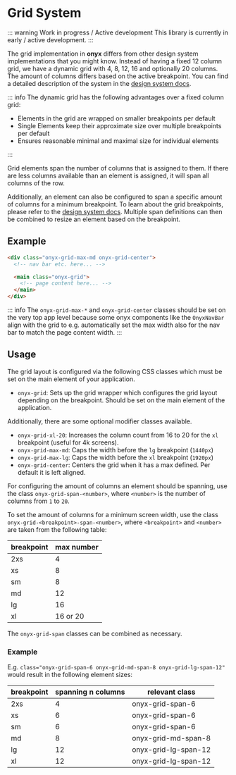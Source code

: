 # Grid System

::: warning Work in progress / Active development
This library is currently in early / active development.
:::

The grid implementation in **onyx** differs from other design system implementations that you might know.
Instead of having a fixed 12 column grid, we have a dynamic grid with 4, 8, 12, 16 and optionally 20 columns.
The amount of columns differs based on the active breakpoint.
You can find a detailed description of the system in the [design system docs](/basics/breakpoints-grid).

::: info
The dynamic grid has the following advantages over a fixed column grid:

- Elements in the grid are wrapped on smaller breakpoints per default
- Single Elements keep their approximate size over multiple breakpoints per default
- Ensures reasonable minimal and maximal size for individual elements

:::

Grid elements span the number of columns that is assigned to them.
If there are less columns available than an element is assigned, it will span all columns of the row.

Additionally, an element can also be configured to span a specific amount of columns for a minimum breakpoint.
To learn about the grid breakpoints, please refer to the [design system docs](/basics/breakpoints-grid#breakpoints).
Multiple span definitions can then be combined to resize an element based on the breakpoint.

## Example

```html
<div class="onyx-grid-max-md onyx-grid-center">
  <!-- nav bar etc. here... -->

  <main class="onyx-grid">
    <!-- page content here... -->
  </main>
</div>
```

::: info
The `onyx-grid-max-*` and `onyx-grid-center` classes should be set on the very top app level because some onyx components like the `OnyxNavBar` align with the grid to e.g. automatically set the max width also for the nav bar to match the page content width.
:::

## Usage

The grid layout is configured via the following CSS classes which must be set on the main element of your application.

- `onyx-grid`: Sets up the grid wrapper which configures the grid layout depending on the breakpoint. Should be set on the main element of the application.

Additionally, there are some optional modifier classes available.

- `onyx-grid-xl-20`: Increases the column count from 16 to 20 for the `xl` breakpoint (useful for 4k screens).
- `onyx-grid-max-md`: Caps the width before the `lg` breakpoint (`1440px`)
- `onyx-grid-max-lg`: Caps the width before the `xl` breakpoint (`1920px`)
- `onyx-grid-center`: Centers the grid when it has a max defined. Per default it is left aligned.

For configuring the amount of columns an element should be spanning, use the class `onyx-grid-span-<number>`, where `<number>` is the number of columns from `1` to `20`.

To set the amount of columns for a minimum screen width, use the class `onyx-grid-<breakpoint>-span-<number>`, where `<breakpoint>` and `<number>` are taken from the following table:

| breakpoint | max number |
| ---------- | ---------- |
| 2xs        | 4          |
| xs         | 8          |
| sm         | 8          |
| md         | 12         |
| lg         | 16         |
| xl         | 16 or 20   |

The `onyx-grid-span` classes can be combined as necessary.

### Example

E.g. `class="onyx-grid-span-6 onyx-grid-md-span-8 onyx-grid-lg-span-12"` would result in the following element sizes:

| breakpoint | spanning n columns | relevant class       |
| ---------- | ------------------ | -------------------- |
| 2xs        | 4                  | onyx-grid-span-6     |
| xs         | 6                  | onyx-grid-span-6     |
| sm         | 6                  | onyx-grid-span-6     |
| md         | 8                  | onyx-grid-md-span-8  |
| lg         | 12                 | onyx-grid-lg-span-12 |
| xl         | 12                 | onyx-grid-lg-span-12 |
